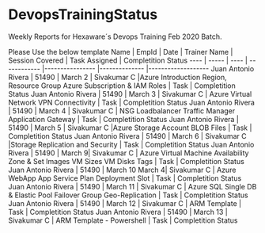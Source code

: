 # DevopsTrainingStatus
Weekly Reports for Hexaware´s Devops Training Feb 2020 Batch.

Please Use the below template
Name | EmpId | Date | Trainer Name | Session Covered | Task Assigned | Completition Status 
---- | ----- | ---- | ------------ |---------------- |-------------- |------------------- 
Juan Antonio Rivera | 51490 | March 2 | Sivakumar C |Azure Introduction Region, Resource Group Azure Subscription & IAM Roles | Task | Completition Status 
Juan Antonio Rivera | 51490 | March 3 | Sivakumar C | Azure Virtual Network VPN Connectivity | Task | Completition Status 
Juan Antonio Rivera | 51490 | March 4 | Sivakumar C | NSG Loadbalancer Traffic Manager
Application Gateway | Task | Completition Status
Juan Antonio Rivera | 51490 | March 5 | Sivakumar C |Azure Storage Account BLOB Files  | Task | Completition Status 
Juan Antonio Rivera | 51490 | March 6 | Sivakumar C |Storage Replication and Security  | Task | Completition Status 
Juan Antonio Rivera | 51490 | March 9| Sivakumar C | Azure Virtual Machine 
Availability Zone & Set Images  VM Sizes VM Disks Tags | Task | Completition Status 
Juan Antonio Rivera | 51490 | March 10 March 4| Sivakumar C | Azure WebApp App Service Plan Deployment Slot | Task | Completition Status 
Juan Antonio Rivera | 51490 | March 11 | Sivakumar C | Azure SQL Single DB & Elastic Pool Failover Group Geo-Replication | Task | Completition Status 
Juan Antonio Rivera | 51490 | March 12 | Sivakumar C | ARM Template | Task | Completition Status
Juan Antonio Rivera | 51490 | March 13 | Sivakumar C | ARM Template - Powershell | Task | Completition Status 
